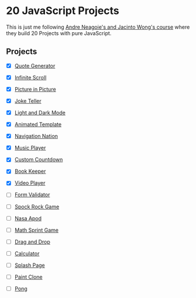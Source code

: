 # 20 JavaScript Projects

This is just me following [Andre Neagoie's and Jacinto Wong's course](https://www.udemy.com/course/javascript-web-projects-to-build-your-portfolio-resume/) where they build 20 Projects with pure JavaScript.

## Projects 
- [x] [Quote Generator](https://yarocruz.github.io/20-js-projects/quote-generator/)
- [x] [Infinite Scroll](https://yarocruz.github.io/20-js-projects/infinity-scroll/)
- [x] [Picture in Picture](https://yarocruz.github.io/20-js-projects/picture-in-picture/)
- [x] [Joke Teller](https://yarocruz.github.io/20-js-projects/joke-teller/)
- [x] [Light and Dark Mode](https://yarocruz.github.io/20-js-projects/light-dark-mode)
- [x] [Animated Template](https://yarocruz.github.io/20-js-projects/animated-template)
- [x] [Navigation Nation](https://yarocruz.github.io/20-js-projects/nagivation-nation)
- [x] [Music Player](https://yarocruz.github.io/20-js-projects/music-player)
- [x] [Custom Countdown](https://yarocruz.github.io/20-js-projects/custom-countdown)
- [x] [Book Keeper](https://yarocruz.github.io/20-js-projects/book-keeper)
- [x] [Video Player](https://yarocruz.github.io/20-js-projects/video-player)
- [ ] [Form Validator](#)
- [ ] [Spock Rock Game](#)
- [ ] [Nasa Apod](#)
- [ ] [Math Sprint Game](#)
- [ ] [Drag and Drop](#)
- [ ] [Calculator](#)
- [ ] [Splash Page](#)
- [ ] [Paint Clone](#)
- [ ] [Pong](#)

